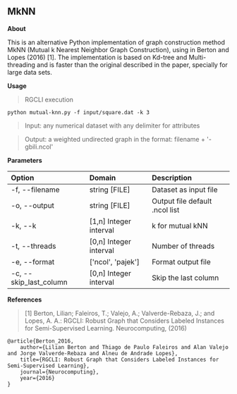 ## MkNN

**About**

This is an alternative Python implementation of graph construction method MkNN (Mutual k Nearest Neighbor Graph Construction), using in Berton and Lopes (2016) [1]. The implementation is based on Kd-tree and Multi-threading and is faster than the original described in the paper, specially for large data sets.

**Usage**

> RGCLI execution

    python mutual-knn.py -f input/square.dat -k 3

> Input: any numerical dataset with any delimiter for attributes

> Output: a weighted undirected graph in the format: filename + '-gbili.ncol'

**Parameters**

| Option					| Domain					| Description															|
|:------------------------- |:------------------------- |:--------------------------------------------------------------------- |
| -f, --filename			| string [FILE]				| Dataset as input file													|
| -o, --output				| string [FILE]				| Output file default .ncol list										|
| -k, --k					| [1,n] Integer interval	| k for mutual kNN														|
| -t, --threads				| [0,n] Integer interval	| Number of  threads													|
| -e, --format				| ['ncol', 'pajek']			| Format output file													|
| -c, --skip_last_column	| [0,n] Integer interval	| Skip the last column													|

**References**

> [1] Berton, Lilian; Faleiros, T.; Valejo, A.; Valverde-Rebaza, J.; and Lopes, A. A.: RGCLI: Robust Graph that Considers Labeled Instances for Semi-Supervised Learning. Neurocomputing, (2016)

~~~~~{.bib}
@article{Berton_2016,
    author={Lilian Berton and Thiago de Paulo Faleiros and Alan Valejo and Jorge Valverde-Rebaza and Alneu de Andrade Lopes},
    title={RGCLI: Robust Graph that Considers Labeled Instances for Semi-Supervised Learning},
	journal={Neurocomputing},
    year={2016}
}
~~~~~
